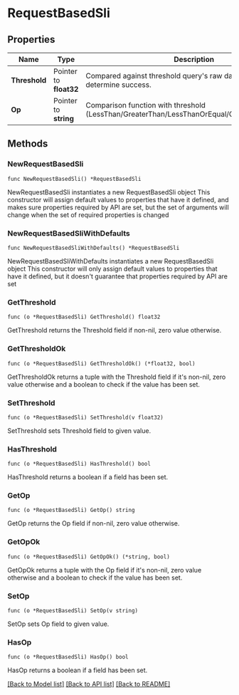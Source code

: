 # RequestBasedSli

## Properties

Name | Type | Description | Notes
------------ | ------------- | ------------- | -------------
**Threshold** | Pointer to **float32** | Compared against threshold query&#39;s raw data points to determine success. | [optional] 
**Op** | Pointer to **string** | Comparison function with threshold (LessThan/GreaterThan/LessThanOrEqual/GreaterThanOrEqual). | [optional] 

## Methods

### NewRequestBasedSli

`func NewRequestBasedSli() *RequestBasedSli`

NewRequestBasedSli instantiates a new RequestBasedSli object
This constructor will assign default values to properties that have it defined,
and makes sure properties required by API are set, but the set of arguments
will change when the set of required properties is changed

### NewRequestBasedSliWithDefaults

`func NewRequestBasedSliWithDefaults() *RequestBasedSli`

NewRequestBasedSliWithDefaults instantiates a new RequestBasedSli object
This constructor will only assign default values to properties that have it defined,
but it doesn't guarantee that properties required by API are set

### GetThreshold

`func (o *RequestBasedSli) GetThreshold() float32`

GetThreshold returns the Threshold field if non-nil, zero value otherwise.

### GetThresholdOk

`func (o *RequestBasedSli) GetThresholdOk() (*float32, bool)`

GetThresholdOk returns a tuple with the Threshold field if it's non-nil, zero value otherwise
and a boolean to check if the value has been set.

### SetThreshold

`func (o *RequestBasedSli) SetThreshold(v float32)`

SetThreshold sets Threshold field to given value.

### HasThreshold

`func (o *RequestBasedSli) HasThreshold() bool`

HasThreshold returns a boolean if a field has been set.

### GetOp

`func (o *RequestBasedSli) GetOp() string`

GetOp returns the Op field if non-nil, zero value otherwise.

### GetOpOk

`func (o *RequestBasedSli) GetOpOk() (*string, bool)`

GetOpOk returns a tuple with the Op field if it's non-nil, zero value otherwise
and a boolean to check if the value has been set.

### SetOp

`func (o *RequestBasedSli) SetOp(v string)`

SetOp sets Op field to given value.

### HasOp

`func (o *RequestBasedSli) HasOp() bool`

HasOp returns a boolean if a field has been set.


[[Back to Model list]](../README.md#documentation-for-models) [[Back to API list]](../README.md#documentation-for-api-endpoints) [[Back to README]](../README.md)


